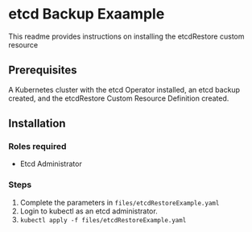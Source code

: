 # etcd Backup Exaample
This readme provides instructions on installing the etcdRestore custom resource

## Prerequisites
A Kubernetes cluster with the etcd Operator installed, an etcd backup created, and the etcdRestore Custom Resource Definition created.

## Installation
### Roles required
- Etcd Administrator

### Steps
1. Complete the parameters in `files/etcdRestoreExample.yaml`
1. Login to kubectl as an etcd administrator.
1. `kubectl apply -f files/etcdRestoreExample.yaml`
